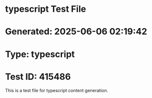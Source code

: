 ﻿# typescript Test File
# Generated: 2025-06-06 02:19:42
# Type: typescript
# Test ID: 415486

This is a test file for typescript content generation.
